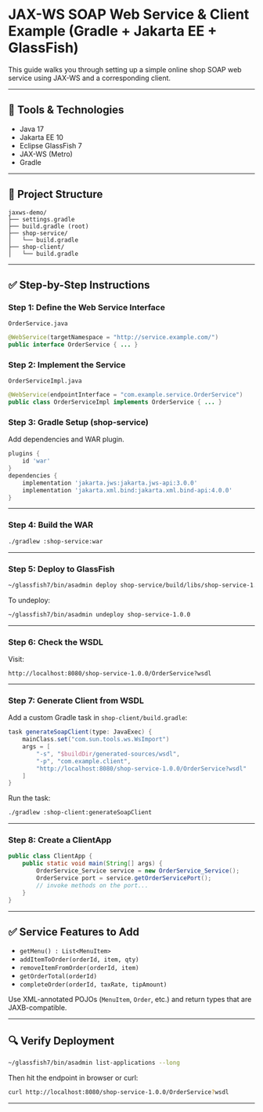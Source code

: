 # JAX-WS SOAP Web Service & Client Example (Gradle + Jakarta EE + GlassFish)

This guide walks you through setting up a simple online shop SOAP web service using JAX-WS and a corresponding client.

---

## 🧰 Tools & Technologies

- Java 17
- Jakarta EE 10
- Eclipse GlassFish 7
- JAX-WS (Metro)
- Gradle

---

## 📁 Project Structure

```
jaxws-demo/
├── settings.gradle
├── build.gradle (root)
├── shop-service/
│   └── build.gradle
├── shop-client/
│   └── build.gradle
```

---

## ✅ Step-by-Step Instructions

### Step 1: Define the Web Service Interface

`OrderService.java`

```java
@WebService(targetNamespace = "http://service.example.com/")
public interface OrderService { ... }
```

### Step 2: Implement the Service

`OrderServiceImpl.java`

```java
@WebService(endpointInterface = "com.example.service.OrderService")
public class OrderServiceImpl implements OrderService { ... }
```

### Step 3: Gradle Setup (shop-service)

Add dependencies and WAR plugin.

```groovy
plugins {
    id 'war'
}
dependencies {
    implementation 'jakarta.jws:jakarta.jws-api:3.0.0'
    implementation 'jakarta.xml.bind:jakarta.xml.bind-api:4.0.0'
}
```

---

### Step 4: Build the WAR

```bash
./gradlew :shop-service:war
```

---

### Step 5: Deploy to GlassFish

```bash
~/glassfish7/bin/asadmin deploy shop-service/build/libs/shop-service-1.0.0.war
```

To undeploy:

```bash
~/glassfish7/bin/asadmin undeploy shop-service-1.0.0
```

---

### Step 6: Check the WSDL

Visit:

```
http://localhost:8080/shop-service-1.0.0/OrderService?wsdl
```

---

### Step 7: Generate Client from WSDL

Add a custom Gradle task in `shop-client/build.gradle`:

```groovy
task generateSoapClient(type: JavaExec) {
    mainClass.set("com.sun.tools.ws.WsImport")
    args = [
        "-s", "$buildDir/generated-sources/wsdl",
        "-p", "com.example.client",
        "http://localhost:8080/shop-service-1.0.0/OrderService?wsdl"
    ]
}
```

Run the task:

```bash
./gradlew :shop-client:generateSoapClient
```

---

### Step 8: Create a ClientApp

```java
public class ClientApp {
    public static void main(String[] args) {
        OrderService_Service service = new OrderService_Service();
        OrderService port = service.getOrderServicePort();
        // invoke methods on the port...
    }
}
```

---

## ✅ Service Features to Add

- `getMenu() : List<MenuItem>`
- `addItemToOrder(orderId, item, qty)`
- `removeItemFromOrder(orderId, item)`
- `getOrderTotal(orderId)`
- `completeOrder(orderId, taxRate, tipAmount)`

Use XML-annotated POJOs (`MenuItem`, `Order`, etc.) and return types that are JAXB-compatible.

---

## 🔍 Verify Deployment

```bash
~/glassfish7/bin/asadmin list-applications --long
```

Then hit the endpoint in browser or curl:

```bash
curl http://localhost:8080/shop-service-1.0.0/OrderService?wsdl
```

---

